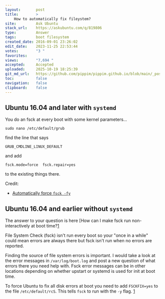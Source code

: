 ```yaml
---
layout:       post
title:        >
    How to automatically fix fileystem?
site:         Ask Ubuntu
stack_url:    https://askubuntu.com/q/819806
type:         Answer
tags:         boot filesystem
created_date: 2016-09-01 23:26:02
edit_date:    2023-11-25 22:53:44
votes:        "3 "
favorites:    
views:        "7,694 "
accepted:     Accepted
uploaded:     2025-10-19 18:25:39
git_md_url:   https://github.com/pippim/pippim.github.io/blob/main/_posts/2016/2016-09-01-How-to-automatically-fix-fileystem_.md
toc:          false
navigation:   false
clipboard:    false
---
```


## Ubuntu 16.04 and later with `systemd`

You do an fsck at every boot with some kernel parameters...

``` 
sudo nano /etc/default/grub
```

find the line that says

``` 
GRUB_CMDLINE_LINUX_DEFAULT
```

and add

``` 
fsck.mode=force  fsck.repair=yes
```

to the existing things there. 

Credit: 

- [Automatically force `fsck -fy`](https://askubuntu.com/a/1007323/307523)

## Ubuntu 16.04 and earlier without `systemd`

The answer to your question is here [How can I make fsck run non-interactively at boot time?[1]

File System Check (fsck) isn't run every boot so your "once in a while" could mean errors are always there but fsck isn't run when no errors are reported.

Finding the source of file system errors is important. I would take a look at the error messages in `/var/log/boot.log` and post a new question of what errors there you need help with. Fsck error messages can be in other locations depending on whether upstart or systemd is used for init at boot time.

To force Ubuntu to fix all disk errors at boot you need to add `FSCKFIX=yes` to the file `/etc/default/rcS`. This tells `fsck` to run with the `-y` flag. [1]

  [1]: https://askubuntu.com/questions/151025/how-can-i-make-fsck-run-non-interactively-at-boot-time
